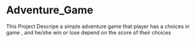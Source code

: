 # Adventure_Game
This Project Descripe a simple adventure game that player has a choices in game , and he/she win or lose depend on the score of their choices
